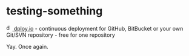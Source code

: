 # testing-something

[<img src="http://dploy.io/images/favicon.ico" alt="dploy.io" height="16" /> dploy.io](http://dploy.io/) - continuous deployment for GitHub, BitBucket or your own Git/SVN repository - free for one repository

Yay.
Once again.
